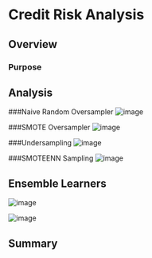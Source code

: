# Credit Risk Analysis

## Overview
### Purpose

## Analysis

###Naive Random Oversampler
![image](https://user-images.githubusercontent.com/108503112/212449359-c2c5959a-c581-4a37-91b0-a21145ae77a8.png)


###SMOTE Oversampler
![image](https://user-images.githubusercontent.com/108503112/212449344-edd2933a-a684-4d7d-bfe0-2ba92f160f7b.png)


###Undersampling
![image](https://user-images.githubusercontent.com/108503112/212449326-e14439fc-c6c0-4aad-a8e5-cf2a67db903e.png)


###SMOTEENN Sampling
![image](https://user-images.githubusercontent.com/108503112/212449422-69f0e40f-d102-40bf-b470-ef997b93138f.png)


## Ensemble Learners
![image](https://user-images.githubusercontent.com/108503112/212450069-c74602f3-e05c-4271-aae0-d1fbfd17c603.png)

![image](https://user-images.githubusercontent.com/108503112/212450445-a3218dbb-ed83-458a-8a2c-10e9ac8bce2e.png)


## Summary
